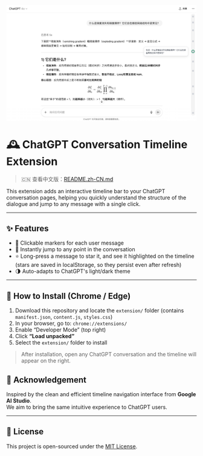 <p align="center">
  <img src="public/preview.png" alt="Plugin Preview"">
</p>

# 🕰 ChatGPT Conversation Timeline Extension

> 🇨🇳 查看中文版：[README.zh-CN.md](./README.zh-CN.md)

This extension adds an interactive timeline bar to your ChatGPT conversation pages, helping you quickly understand the structure of the dialogue and jump to any message with a single click.

---

## ✨ Features

- 📍 Clickable markers for each user message  
- 🧭 Instantly jump to any point in the conversation  
- ⭐ Long-press a message to star it, and see it highlighted on the timeline (stars are saved in localStorage, so they persist even after refresh)  
- 🌗 Auto-adapts to ChatGPT's light/dark theme  

---

## 🧩 How to Install (Chrome / Edge)

1. Download this repository and locate the `extension/` folder (contains `manifest.json`, `content.js`, `styles.css`)
2. In your browser, go to: `chrome://extensions/`
3. Enable “Developer Mode” (top right)
4. Click **“Load unpacked”**
5. Select the `extension/` folder to install

> After installation, open any ChatGPT conversation and the timeline will appear on the right.

## 🙏 Acknowledgement

Inspired by the clean and efficient timeline navigation interface from **Google AI Studio**.  
We aim to bring the same intuitive experience to ChatGPT users.

---

## 📄 License

This project is open-sourced under the [MIT License](LICENSE).  